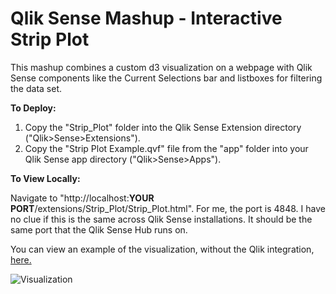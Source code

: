Qlik Sense Mashup - Interactive Strip Plot
================================================================================
This mashup combines a custom d3 visualization on a webpage with Qlik Sense components like the Current Selections bar and listboxes for filtering the data set.

**To Deploy:**

1) Copy the "Strip_Plot" folder into the Qlik Sense Extension directory ("Qlik>Sense>Extensions").
2) Copy the "Strip Plot Example.qvf" file from the "app" folder into your Qlik Sense app directory ("Qlik>Sense>Apps").


**To View Locally:**

Navigate to "http://localhost:**YOUR PORT**/extensions/Strip_Plot/Strip_Plot.html". For me, the port is 4848. I have no clue if this is the same across Qlik Sense installations. It should be the same port that the Qlik Sense Hub runs on.

You can view an example of the visualization, without the Qlik integration, [here.](http://http://blog.axc.net/examples/Strip_Plot/Strip_Plot.html)

![Visualization](http://blog.axc.net/examples/Strip_Plot/Solution.png)